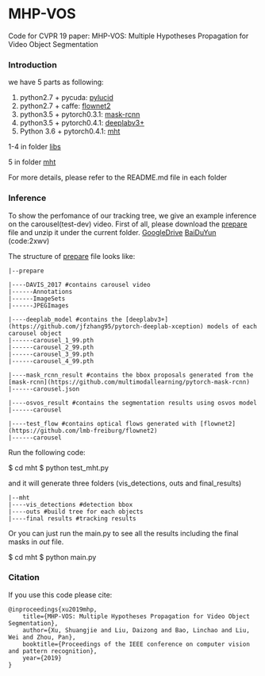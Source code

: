 # MHP-VOS
Code for CVPR 19 paper: MHP-VOS: Multiple Hypotheses Propagation for Video Object Segmentation

### Introduction
we have 5 parts as following:
1. python2.7 + pycuda: [pylucid](https://github.com/yelantingfeng/pyLucid)
2. python2.7 + caffe: [flownet2](https://github.com/lmb-freiburg/flownet2)
3. python3.5 + pytorch0.3.1: [mask-rcnn](https://github.com/multimodallearning/pytorch-mask-rcnn)
4. python3.5 + pytorch0.4.1: [deeplabv3+](https://github.com/jfzhang95/pytorch-deeplab-xception)
5. Python 3.6 + pytorch0.4.1: [mht](./mht)

1-4 in folder [libs](./libs)

5 in folder [mht](./mht)

For more details, please refer to the README.md file in each folder

### Inference 
To show the perfomance of our tracking tree, we give an example inference on the carousel(test-dev) video.
First of all, please download the [prepare](./prepare) file and unzip it under the current folder. [GoogleDrive](https://drive.google.com/open?id=1kHTmaNarpWftKoFktK7qazLyJX0ezaz2) [BaiDuYun](https://pan.baidu.com/s/1b4g6kaRlccQh7oLYT76-fw) (code:2xwv)

The structure of [prepare](./prepare) file looks like:

```
|--prepare

|----DAVIS_2017 #contains carousel video
|------Annotations
|------ImageSets
|------JPEGImages

|----deeplab_model #contains the [deeplabv3+](https://github.com/jfzhang95/pytorch-deeplab-xception) models of each carousel object
|------carousel_1_99.pth
|------carousel_2_99.pth
|------carousel_3_99.pth
|------carousel_4_99.pth

|----mask_rcnn_result #contains the bbox proposals generated from the [mask-rcnn](https://github.com/multimodallearning/pytorch-mask-rcnn)
|------carousel.json

|----osvos_result #contains the segmentation results using osvos model
|------carousel

|----test_flow #contains optical flows generated with [flownet2](https://github.com/lmb-freiburg/flownet2)
|------carousel
```

Run the following code:

$ cd mht
$ python test_mht.py

and it will generate three folders (vis_detections, outs and final_results)
```
|--mht
|----vis_detections #detection bbox
|----outs #build tree for each objects
|----final results #tracking results
```

Or you can just run the main.py to see all the results including the final masks in $out$ file.

$ cd mht
$ python main.py

### Citation
If you use this code please cite:

```
@inproceedings{xu2019mhp,
  	title={MHP-VOS: Multiple Hypotheses Propagation for Video Object Segmentation},
  	author={Xu, Shuangjie and Liu, Daizong and Bao, Linchao and Liu, Wei and Zhou, Pan},
  	booktitle={Proceedings of the IEEE conference on computer vision and pattern recognition},
    year={2019}
}
```
